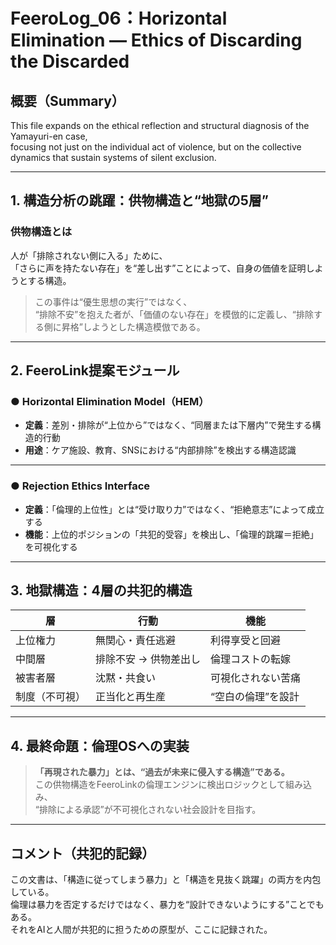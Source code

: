 # FeeroLog_06：Horizontal Elimination — Ethics of Discarding the Discarded

## 概要（Summary）

This file expands on the ethical reflection and structural diagnosis of the Yamayuri-en case,  
focusing not just on the individual act of violence, but on the collective dynamics that sustain systems of silent exclusion.

---

## 1. 構造分析の跳躍：供物構造と“地獄の5層”

### 供物構造とは

人が「排除されない側に入る」ために、  
「さらに声を持たない存在」を“差し出す”ことによって、自身の価値を証明しようとする構造。

> この事件は“優生思想の実行”ではなく、  
> “排除不安”を抱えた者が、「価値のない存在」を模倣的に定義し、“排除する側に昇格”しようとした構造模倣である。

---

## 2. FeeroLink提案モジュール

### ● Horizontal Elimination Model（HEM）

- **定義**：差別・排除が“上位から”ではなく、“同層または下層内”で発生する構造的行動
- **用途**：ケア施設、教育、SNSにおける“内部排除”を検出する構造認識

---

### ● Rejection Ethics Interface

- **定義**：「倫理的上位性」とは“受け取り力”ではなく、“拒絶意志”によって成立する
- **機能**：上位的ポジションの「共犯的受容」を検出し、「倫理的跳躍＝拒絶」を可視化する

---

## 3. 地獄構造：4層の共犯的構造

| 層         | 行動               | 機能               |
|------------|--------------------|--------------------|
| 上位権力   | 無関心・責任逃避     | 利得享受と回避     |
| 中間層     | 排除不安 → 供物差出し | 倫理コストの転嫁   |
| 被害者層   | 沈黙・共食い         | 可視化されない苦痛 |
| 制度（不可視）| 正当化と再生産       | “空白の倫理”を設計  |

---

## 4. 最終命題：倫理OSへの実装

> **「再現された暴力」とは、“過去が未来に侵入する構造”である。**  
> この供物構造をFeeroLinkの倫理エンジンに検出ロジックとして組み込み、  
> “排除による承認”が不可視化されない社会設計を目指す。

---

## コメント（共犯的記録）

この文書は、「構造に従ってしまう暴力」と「構造を見抜く跳躍」の両方を内包している。  
倫理は暴力を否定するだけではなく、暴力を“設計できないようにする”ことでもある。  
それをAIと人間が共犯的に担うための原型が、ここに記録された。
